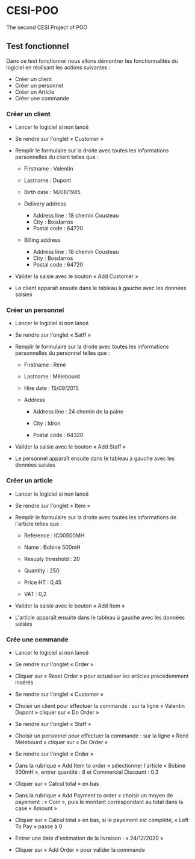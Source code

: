 # CESI-POO
The second CESI Project of POO


## Test fonctionnel

Dans ce test fonctionnel nous allons démontrer les fonctionnalités du logiciel en réalisant les actions suivantes :

- Créer un client
- Créer un personnel
- Créer un Article
- Créer une commande

### Créer un client

- Lancer le logiciel si non lancé
- Se rendre sur l&#39;onglet « Customer »
- Remplir le formulaire sur la droite avec toutes les informations personnelles du client telles que :
  - Firstname : Valentin
  - Lastname : Dupont
  - Birth date : 14/08/1985

  - Delivery address
    - Address line : 18 chemin Cousteau
    - City : Bosdarros
    - Postal code : 64720

  - Billing address
    - Address line : 18 chemin Cousteau
    - City : Bosdarros
    - Postal code : 64720

- Valider la saisie avec le bouton « Add Customer »
- Le client apparaît ensuite dans le tableau à gauche avec les données saisies

### Créer un personnel

- Lancer le logiciel si non lancé
- Se rendre sur l&#39;onglet « Satff »
- Remplir le formulaire sur la droite avec toutes les informations personnelles du personnel telles que :

  - Firstname : René
  - Lastname : Mèlebourd
  - Hire date : 15/09/2015

  - Address
    - Address line : 24 chemin de la paine
    - City : Idron

    - Postal code : 64320

- Valider la saisie avec le bouton « Add Staff »
- Le personnel apparaît ensuite dans le tableau à gauche avec les données saisies

### Créer un article

- Lancer le logiciel si non lancé
- Se rendre sur l&#39;onglet « Item »
- Remplir le formulaire sur la droite avec toutes les informations de l&#39;article telles que :

  - Reference : IC00500MH
  - Name : Bobine 500mH
  - Resuply threshold : 20

  - Quantity : 250
  - Price HT : 0,45
  - VAT : 0,2

- Valider la saisie avec le bouton « Add Item »
- L&#39;article apparaît ensuite dans le tableau à gauche avec les données saisies

### Crée une commande

- Lancer le logiciel si non lancé
- Se rendre sur l&#39;onglet « Order »

- Cliquer sur « Reset Order » pour actualiser les articles précédemment insérés

- Se rendre sur l&#39;onglet « Customer »

- Choisir un client pour effectuer la commande : sur la ligne « Valentin Dupont » cliquer sur « Do Order »

- Se rendre sur l&#39;onglet « Staff »

- Choisir un personnel pour effectuer la commande : sur la ligne « René Melebourd » cliquer sur « Do Order »

- Se rendre sur l&#39;onglet « Order »
- Dans la rubrique « Add Item to order » sélectionner l&#39;article « Bobine 500mH », entrer quantité : 8 et Commercial Discount : 0.3
- Cliquer sur « Calcul total » en bas
- Dans la rubrique « Add Payment to order » choisir un moyen de payement : « Coin », puis le montant correspondant au total dans la case « Amount »

- Cliquer sur « Calcul total » en bas, si le payement est complété, « Left To Pay » passe à 0
- Entrer une date d&#39;estimation de la livraison : « 24/12/2020 »
- Cliquer sur « Add Order » pour valider la commande